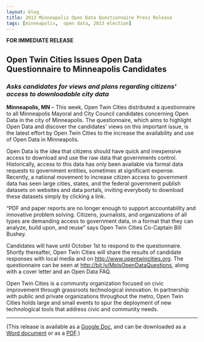 ```yaml
---
layout: blog 
title: 2013 Minneapolis Open Data Questionnaire Press Release
tags: [minneapolis,  open data, 2013 election]
---
```


**FOR IMMEDIATE RELEASE**

## Open Twin Cities Issues Open Data Questionnaire to Minneapolis Candidates

### *Asks candidates for views and plans regarding citizens' access to downloadable city data*

**Minneapolis, MN** – This week, Open Twin Cities distributed a questionnaire
to all Minneapolis Mayoral and City Council candidates concerning Open Data in
the city of Minneapolis. The questionnaire, which aims to highlight Open Data
and discover the candidates' views on this important issue, is the latest
effort by Open Twin Cities to the increase the availability and use of Open
Data in Minneapolis.

Open Data is the idea that citizens should have quick and inexpensive access to
download and use the raw data that governments control. Historically, access to
this data has only been available via formal data requests to government
entities, sometimes at significant expense. Recently, a national movement to
increase citizen access to government data has seen large cities, states, and
the federal government publish datasets on websites and data portals, inviting
everybody to download these datasets simply by clicking a link.

“PDF and paper reports are no longer enough to support accountability and
innovative problem solving. Citizens, journalists, and organizations of all
types are demanding access to government data, in a format that they can
analyze, build upon, and reuse” says Open Twin Cities Co-Captain Bill Bushey.

Candidates will have until October 1st to respond to the questionnaire. Shortly
thereafter, Open Twin Cities will share the results of candidate responses with
local media and on <http://www.opentwincities.org>. The questionnaire can be seen
at <http://bit.ly/MplsOpenDataQuestions>, along with a cover letter and an Open
Data FAQ.

Open Twin Cities is a community organization focused on civic improvement
through grassroots technological innovation. In partnership with public and
private organizations throughout the metro, Open Twin Cities holds large and
small events to spur the deployment of new technological tools that address
civic and community needs.

-----------------------------------------------------------------------------

(This release is available as a [Google Doc](https://docs.google.com/document/d/1qCBzGtGWt_9zYXxT-MmJN41TIwvL2SMM7j7_YFb-E-s/edit?usp=sharing),
and can be downloaded as a [Word document](https://docs.google.com/document/d/1qCBzGtGWt_9zYXxT-MmJN41TIwvL2SMM7j7_YFb-E-s/export?format=docx)
or as a [PDF](https://docs.google.com/document/d/1qCBzGtGWt_9zYXxT-MmJN41TIwvL2SMM7j7_YFb-E-s/export?format=pdf).)
